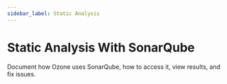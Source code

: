 ```yaml
---
sidebar_label: Static Analysis
---
```


# Static Analysis With SonarQube

Document how Ozone uses SonarQube, how to access it, view results, and fix issues.
